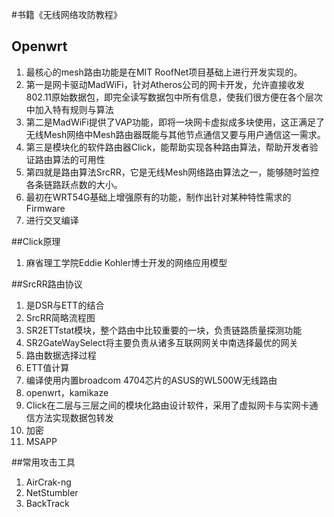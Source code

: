 #书籍《无线网络攻防教程》
## Openwrt
1. 最核心的mesh路由功能是在MIT RoofNet项目基础上进行开发实现的。
2. 第一是网卡驱动MadWiFi，针对Atheros公司的网卡开发，允许直接收发802.11原始数据包，即完全读写数据包中所有信息，使我们很方便在各个层次中加入特有规则与算法
3. 第二是MadWiFi提供了VAP功能，即将一块网卡虚拟成多块使用，这正满足了无线Mesh网络中Mesh路由器既能与其他节点通信又要与用户通信这一需求。
4. 第三是模块化的软件路由器Click，能帮助实现各种路由算法，帮助开发者验证路由算法的可用性
5. 第四就是路由算法SrcRR，它是无线Mesh网络路由算法之一，能够随时监控各条链路跃点数的大小。
6. 最初在WRT54G基础上增强原有的功能，制作出针对某种特性需求的Firmware
7. 进行交叉编译

##Click原理
1. 麻省理工学院Eddie Kohler博士开发的网络应用模型

##SrcRR路由协议
1. 是DSR与ETT的结合
2. SrcRR简略流程图
3. SR2ETTstat模块，整个路由中比较重要的一块，负责链路质量探测功能
4. SR2GateWaySelect将主要负责从诸多互联网网关中南选择最优的网关
5. 路由数据选择过程
6. ETT值计算
7. 编译使用内置broadcom 4704芯片的ASUS的WL500W无线路由
8. openwrt，kamikaze
9. Click在二层与三层之间的模块化路由设计软件，采用了虚拟网卡与实网卡通信方法实现数据包转发
10. 加密
11. MSAPP

##常用攻击工具
1. AirCrak-ng
2. NetStumbler
3. BackTrack
